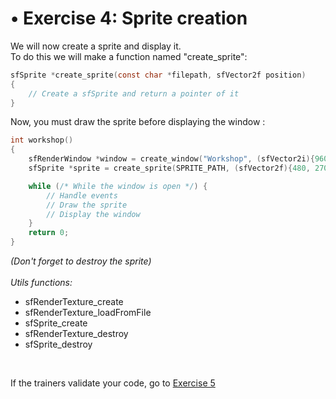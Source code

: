# • Exercise 4: Sprite creation</span>

We will now create a sprite and display it.
<br/>
To do this we will make a function named "create_sprite":
```c
sfSprite *create_sprite(const char *filepath, sfVector2f position)
{
    // Create a sfSprite and return a pointer of it
}
```
Now, you must draw the sprite before displaying the window :
```c
int workshop()
{
    sfRenderWindow *window = create_window("Workshop", (sfVector2i){960, 540});
    sfSprite *sprite = create_sprite(SPRITE_PATH, (sfVector2f){480, 270});

    while (/* While the window is open */) {
        // Handle events
        // Draw the sprite
        // Display the window
    }
    return 0;
}
```
_(Don't forget to destroy the sprite)_
<br/><br/>
_Utils functions:_
- sfRenderTexture_create
- sfRenderTexture_loadFromFile
- sfSprite_create
- sfRenderTexture_destroy
- sfSprite_destroy

<br/>

If the trainers validate your code, go to [Exercise 5](./exercise5.md)

